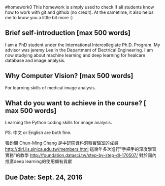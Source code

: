 #homework0
This homework is simply used to check if all students know how to work with git and github (no credit).
At the sametime, it also helps me to know you a little bit more :)

## Brief self-introduction [max 500 words]

I am a PhD student under the International Intercollegiate Ph.D. Program. My advisor was jeremy Lee in the Department of Electrical Engineering. I am now studying about machine learning and deep learning for healcare database and image analysis.

## Why Computer Vision? [max 500 words]

For learning skills of medical image analysis. 

## What do you want to achieve in the course? [ max 500 words]

Learning the Python coding skills for image analysis. 

PS. 中文 or English are both fine.

張鈞閔 Chun-Ming Chang 是中研院資料洞察實驗室的成員
http://dirl.iis.sinica.edu.tw/members.html
這幾年多次進行"手把手的深度學習實務"的教學
http://foundation.datasci.tw/step-by-step-dl-170507/
對於國內推廣deep learning的使用頗有貢獻

## Due Date: Sept. 24, 2016
